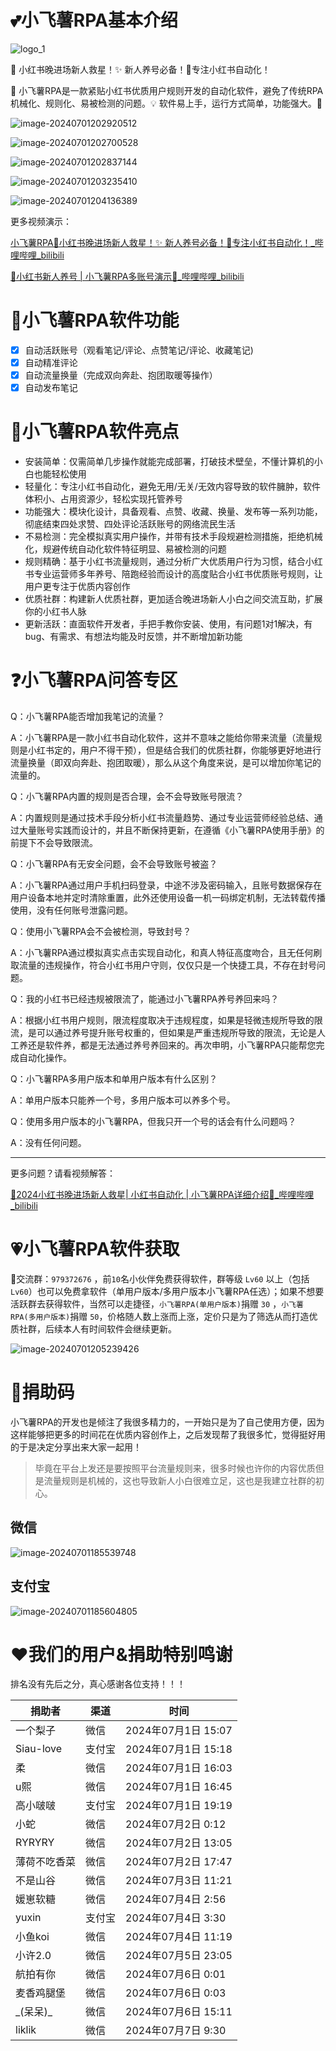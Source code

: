 # :two_hearts:小飞薯RPA基本介绍

![logo_1](README/logo_1.png)

🌟 小红书晚进场新人救星！✨ 新人养号必备！🔑专注小红书自动化！

📱 小飞薯RPA是一款紧贴小红书优质用户规则开发的自动化软件，避免了传统RPA机械化、规则化、易被检测的问题。💡 软件易上手，运行方式简单，功能强大。💪

![image-20240701202920512](README/image-20240701202920512.png)

![image-20240701202700528](README/image-20240701202700528.png)

![image-20240701202837144](README/image-20240701202837144.png)

![image-20240701203235410](README/image-20240701203235410.png)

![image-20240701204136389](README/image-20240701204136389.png)

更多视频演示：

[小飞薯RPA🌟小红书晚进场新人救星！✨ 新人养号必备！🔑专注小红书自动化！_哔哩哔哩_bilibili](https://www.bilibili.com/video/BV1ep8oeJEww/?spm_id_from=333.999.0.0&vd_source=0ad5d97e690d971211839f275274ce02)

[🌟小红书新人养号 | 小飞薯RPA多账号演示📱_哔哩哔哩_bilibili](https://www.bilibili.com/video/BV1yqh6eZE1w/?spm_id_from=333.999.0.0)

# :heartbeat:小飞薯RPA软件功能

- [x] 自动活跃账号（观看笔记/评论、点赞笔记/评论、收藏笔记)
- [x] 自动精准评论
- [x] 自动流量换量（完成双向奔赴、抱团取暖等操作）
- [x] 自动发布笔记

# :sparkling_heart:小飞薯RPA软件亮点

- 安装简单：仅需简单几步操作就能完成部署，打破技术壁垒，不懂计算机的小白也能轻松使用
- 轻量化：专注小红书自动化，避免无用/无关/无效内容导致的软件臃肿，软件体积小、占用资源少，轻松实现托管养号
- 功能强大：模块化设计，具备观看、点赞、收藏、换量、发布等一系列功能，彻底结束四处求赞、四处评论活跃账号的网络流民生活
- 不易检测：完全模拟真实用户操作，并带有技术手段规避检测措施，拒绝机械化，规避传统自动化软件特征明显、易被检测的问题
- 规则精确：基于小红书流量规则，通过分析广大优质用户行为习惯，结合小红书专业运营师多年养号、陪跑经验而设计的高度贴合小红书优质账号规则，让用户更专注于优质内容创作
- 优质社群：构建新人优质社群，更加适合晚进场新人小白之间交流互助，扩展你的小红书人脉
- 更新活跃：直面软件开发者，手把手教你安装、使用，有问题1对1解决，有bug、有需求、有想法均能及时反馈，并不断增加新功能

# ❓小飞薯RPA问答专区

Q：小飞薯RPA能否增加我笔记的流量？

A：小飞薯RPA是一款小红书自动化软件，这并不意味之能给你带来流量（流量规则是小红书定的，用户不得干预），但是结合我们的优质社群，你能够更好地进行流量换量（即双向奔赴、抱团取暖），那么从这个角度来说，是可以增加你笔记的流量的。

Q：小飞薯RPA内置的规则是否合理，会不会导致账号限流？

A：内置规则是通过技术手段分析小红书流量趋势、通过专业运营师经验总结、通过大量账号实践而设计的，并且不断保持更新，在遵循《小飞薯RPA使用手册》的前提下不会导致限流。

Q：小飞薯RPA有无安全问题，会不会导致账号被盗？

A：小飞薯RPA通过用户手机扫码登录，中途不涉及密码输入，且账号数据保存在用户设备本地并定时清除重置，此外还使用设备一机一码绑定机制，无法转载传播使用，没有任何账号泄露问题。

Q：使用小飞薯RPA会不会被检测，导致封号？

A：小飞薯RPA通过模拟真实点击实现自动化，和真人特征高度吻合，且无任何刷取流量的违规操作，符合小红书用户守则，仅仅只是一个快捷工具，不存在封号问题。

Q：我的小红书已经违规被限流了，能通过小飞薯RPA养号养回来吗？

A：根据小红书用户规则，限流程度取决于违规程度，如果是轻微违规所导致的限流，是可以通过养号提升账号权重的，但如果是严重违规所导致的限流，无论是人工养还是软件养，都是无法通过养号养回来的。再次申明，小飞薯RPA只能帮您完成自动化操作。

Q：小飞薯RPA多用户版本和单用户版本有什么区别？

A：单用户版本只能养一个号，多用户版本可以养多个号。

Q：使用多用户版本的小飞薯RPA，但我只开一个号的话会有什么问题吗？

A：没有任何问题。

------

更多问题？请看视频解答：

[🌟2024小红书晚进场新人救星| 小红书自动化 | 小飞薯RPA详细介绍📱_哔哩哔哩_bilibili](https://www.bilibili.com/video/BV1xehSeQEKf/?spm_id_from=333.999.0.0)

# :heartpulse:小飞薯RPA软件获取

🐧交流群：`979372676` ，前`10`名小伙伴免费获得软件，群等级 `Lv60` 以上（包括`Lv60`）也可以免费拿软件（单用户版本/多用户版本小飞薯RPA任选）；如果不想要活跃群去获得软件，当然可以走捷径，`小飞薯RPA(单用户版本)`捐赠 `30` ，`小飞薯RPA(多用户版本)`捐赠 `50`，价格随人数上涨而上涨，定价只是为了筛选从而打造优质社群，后续本人有时间软件会继续更新。

![image-20240701205239426](README/image-20240701205239426.png)

# :shaved_ice:捐助码

小飞薯RPA的开发也是倾注了我很多精力的，一开始只是为了自己使用方便，因为这样能够把更多的时间花在优质内容创作上，之后发现帮了我很多忙，觉得挺好用的于是决定分享出来大家一起用！

> 毕竟在平台上发还是要按照平台流量规则来，很多时候也许你的内容优质但是流量规则是机械的，这也导致新人小白很难立足，这也是我建立社群的初心。

## 微信

![image-20240701185539748](README/image-20240701185539748.png)

## 支付宝

![image-20240701185604805](README/image-20240701185604805.png)

# ❤️我们的用户&捐助特别鸣谢

排名没有先后之分，真心感谢各位支持！！！

| 捐助者       | 渠道   | 时间                |
| ------------ | ------ | ------------------- |
| 一个梨子     | 微信   | 2024年07月1日 15:07 |
| Siau-love    | 支付宝 | 2024年07月1日 15:18 |
| 柔           | 微信   | 2024年07月1日 16:03 |
| u熙          | 微信   | 2024年07月1日 16:45 |
| 高小啵啵     | 支付宝 | 2024年07月1日 19:19 |
| 小蛇         | 微信   | 2024年07月2日 0:12  |
| RYRYRY       | 微信   | 2024年07月2日 13:05 |
| 薄荷不吃香菜 | 微信   | 2024年07月2日 17:47 |
| 不是山谷     | 微信   | 2024年07月3日 11:21 |
| 媛崽软糖     | 微信   | 2024年07月4日 2:56  |
| yuxin        | 支付宝 | 2024年07月4日 3:30  |
| 小鱼koi      | 微信   | 2024年07月4日 11:19 |
| 小许2.0      | 微信   | 2024年07月5日 23:05 |
| 航拍有你     | 微信   | 2024年07月6日 0:01  |
| 麦香鸡腿堡   | 微信   | 2024年07月6日 0:03  |
| _(呆呆)\_    | 微信   | 2024年07月6日 15:11 |
| liklik       | 微信   | 2024年07月7日 9:30  |